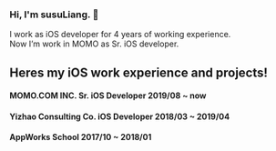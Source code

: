 ### Hi, I'm susuLiang.  👋
I work as iOS developer for 4 years of working experience. <br>
Now I’m work in MOMO as Sr. iOS developer. <br>

## Heres my iOS work experience and projects!
#### MOMO.COM INC.  Sr. iOS Developer  2019/08 ~ now

#### Yizhao Consulting Co.  iOS Developer  2018/03 ~ 2019/04

#### AppWorks School   2017/10 ~ 2018/01
